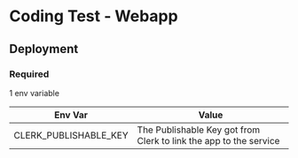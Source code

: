 # Coding Test - Webapp

## Deployment

### Required

1 env variable


| Env Var                | Value                                                             |
|------------------------|-------------------------------------------------------------------|
| CLERK_PUBLISHABLE_KEY  | The Publishable Key got from Clerk to link the app to the service |

